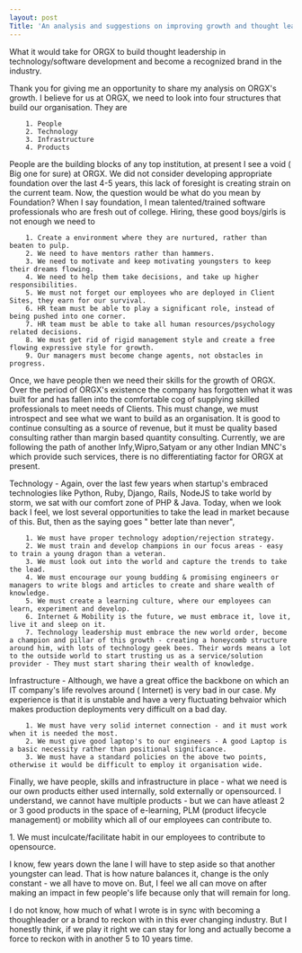 ```yaml
---
layout: post
Title: 'An analysis and suggestions on improving growth and thought leadership at ORGX'
---
```

<p>
What it would take for ORGX to build thought leadership in technology/software development and become a recognized brand in the industry.</p>

<p>
Thank you for giving me an opportunity to share my analysis on ORGX's growth. I believe for us at ORGX, we need to look into four structures that build our organisation. They are</p>
	
		1. People
		2. Technology
		3. Infrastructure
		4. Products


<p>People are the building blocks of any top institution, at present I see a void ( Big one for sure) at ORGX. We did not consider developing appropriate foundation over the last 4-5 years, this lack of foresight is creating strain on the current team. Now, the question would be what do you mean by Foundation? When I say foundation, I mean talented/trained software professionals who are fresh out of college. Hiring, these good boys/girls is not enough we need to </p>

		1. Create a environment where they are nurtured, rather than beaten to pulp.
		2. We need to have mentors rather than hammers.
		3. We need to motivate and keep motivating youngsters to keep their dreams flowing.
		4. We need to help them take decisions, and take up higher responsibilities.
		5. We must not forget our employees who are deployed in Client Sites, they earn for our survival.
		6. HR team must be able to play a significant role, instead of being pushed into one corner.
		7. HR team must be able to take all human resources/psychology related decisions.
		8. We must get rid of rigid management style and create a free flowing expressive style for growth.
		9. Our managers must become change agents, not obstacles in progress.

<P>Once, we have people then we need their skills for the growth of ORGX. Over the period of ORGX's existence the company has forgotten what it was built for and has fallen into the comfortable cog of supplying skilled professionals to meet needs of Clients. This must change, we must introspect and see what we want to build as an organisation. It is good to continue consulting as a source of revenue, but it must be quality based consulting rather than margin based quantity consulting. Currently, we are following the path of another Infy,Wipro,Satyam or any other Indian MNC's which provide such services, there is no differentiating factor for ORGX at present.	

Technology  - Again, over the last few years when startup's embraced technologies like Python, Ruby, Django, Rails, NodeJS to take world by storm, we sat with our comfort zone of PHP & Java. Today, when we look back I feel, we lost several opportunities to take the lead in market because of this. But, then as the saying goes " better late than never",</P>

		1. We must have proper technology adoption/rejection strategy.
		2. We must train and develop champions in our focus areas - easy to train a young dragon than a veteran.
		3. We must look out into the world and capture the trends to take the lead.
		4. We must encourage our young budding & promising engineers or managers to write blogs and articles to create and share wealth of knowledge.
		5. We must create a learning culture, where our employees can learn, experiment and develop.
		6. Internet & Mobility is the future, we must embrace it, love it, live it and sleep on it.
		7. Technology leadership must embrace the new world order, become a champion and pillar of this growth - creating a honeycomb structure around him, with lots of technology geek bees. Their words means a lot to the outside world to start trusting us as a service/solution provider - They must start sharing their wealth of knowledge.


<p>Infrastructure - Although, we have a great office the backbone on which an IT company's life revolves around ( Internet) is very bad in our case. My experience is that it is unstable and have a very fluctuating behvaior which makes production deployments very difficult on a bad day.</p>

		1. We must have very solid internet connection - and it must work when it is needed the most.
		2. We must give good laptop's to our engineers - A good Laptop is a basic necessity rather than positional significance.
		3. We must have a standard policies on the above two points, otherwise it would be difficult to employ it organisation wide.


<p>Finally, we have people, skills and infrastructure in place - what we need is our own products either used internally, sold externally or opensourced. I understand, we cannot have multiple products - but we can have atleast 2 or 3 good products in the space of e-learning, PLM (product lifecycle management) or mobility which all of our employees can contribute to.</p>
		1. We must inculcate/facilitate habit in our employees to contribute to opensource.

<p>I know, few years down the lane I will have to step aside so that another youngster can lead. That is how nature balances it, change is the only constant - we all have to move on. But, I feel we all can move on after making an impact in few people's life because only that will remain for long.

I do not know, how much of what I wrote is in sync with becoming a thoughleader or a brand to reckon with in this ever changing industry. But I honestly think, if we play it right we can stay for long and actually become a force to reckon with in another 5 to 10 years time. </p>

